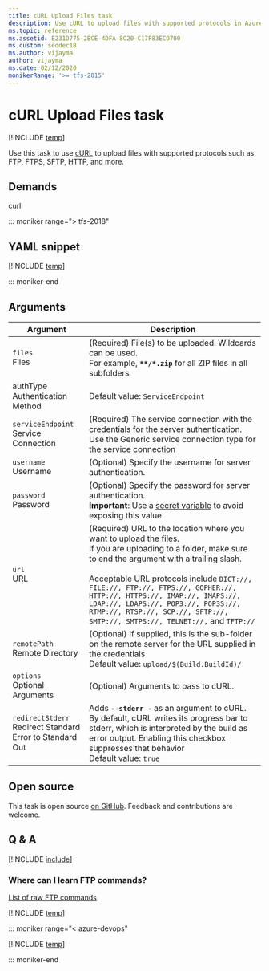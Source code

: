 ```yaml
---
title: cURL Upload Files task
description: Use cURL to upload files with supported protocols in Azure Pipelines and Team Foundation Server (TFS)
ms.topic: reference
ms.assetid: E231D775-2BCE-4DFA-8C20-C17F83ECD700
ms.custom: seodec18
ms.author: vijayma
author: vijayma
ms.date: 02/12/2020
monikerRange: '>= tfs-2015'
---
```


# cURL Upload Files task

[!INCLUDE [temp](../../includes/version-tfs-2015-rtm.md)]

Use this task to use [cURL](https://curl.haxx.se/) to upload files with supported protocols
such as FTP, FTPS, SFTP, HTTP, and more.

## Demands

curl

::: moniker range="> tfs-2018"

## YAML snippet

[!INCLUDE [temp](../includes/yaml/CUrlUploaderV2.md)]

::: moniker-end

## Arguments

|Argument|Description|
|--- |--- |
|`files`<br/>Files|(Required) File(s) to be uploaded. Wildcards can be used. <br/>For example, **`**/*.zip`** for all ZIP files in all subfolders|
|authType<br/>Authentication Method| Default value: `ServiceEndpoint`|
|`serviceEndpoint`<br/>Service Connection| (Required) The service connection with the credentials for the server authentication. <br/>Use the Generic service connection type for the service connection| 
|`username`<br/>Username|(Optional) Specify the username for server authentication.|
|`password`<br/>Password|(Optional) Specify the password for server authentication. <br/>**Important**: Use a [secret variable](../../build/variables.md) to avoid exposing this value|
|`url`<br/>URL|(Required) URL to the location where you want to upload the files. <br/>If you are uploading to a folder, make sure to end the argument with a trailing slash. <br/><br/>Acceptable URL protocols include `DICT://, FILE://, FTP://, FTPS://, GOPHER://, HTTP://, HTTPS://, IMAP://, IMAPS://, LDAP://, LDAPS://, POP3://, POP3S://, RTMP://, RTSP://, SCP://, SFTP://, SMTP://, SMTPS://, TELNET://,` and `TFTP://`|
|`remotePath`<br/>Remote Directory|(Optional) If supplied, this is the sub-folder on the remote server for the URL supplied in the credentials <br/>Default value: `upload/$(Build.BuildId)/`|
|`options`<br/>Optional Arguments|(Optional) Arguments to pass to cURL.|
|`redirectStderr`<br/>Redirect Standard Error to Standard Out|Adds **`--stderr -`** as an argument to cURL. By default, cURL writes its progress bar to stderr, which is interpreted by the build as error output. Enabling this checkbox suppresses that behavior <br/>Default value: `true`|

## Open source

This task is open source [on GitHub](https://github.com/Microsoft/azure-pipelines-tasks). Feedback and contributions are welcome.

## Q & A
<!-- BEGINSECTION class="md-qanda" -->

[!INCLUDE [include](../includes/qa-minimatch.md)]

### Where can I learn FTP commands?

[List of raw FTP commands](https://www.nsftools.com/tips/RawFTP.htm)

[!INCLUDE [temp](../../includes/qa-agents.md)]

::: moniker range="< azure-devops"

[!INCLUDE [temp](../../includes/qa-versions.md)]

::: moniker-end

<!-- ENDSECTION -->
